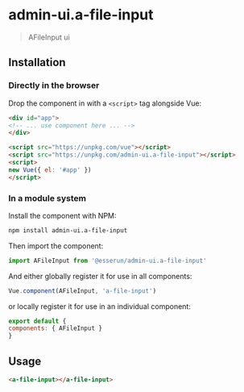 # admin-ui.a-file-input

> AFileInput ui

## Installation

### Directly in the browser

Drop the component in with a `<script>` tag alongside Vue:

```html
<div id="app">
<!-- ... use component here ... -->
</div>

<script src="https://unpkg.com/vue"></script>
<script src="https://unpkg.com/admin-ui.a-file-input"></script>
<script>
new Vue({ el: '#app' })
</script>
```

### In a module system

Install the component with NPM:

```bash
npm install admin-ui.a-file-input
```

Then import the component:

```js
import AFileInput from '@esserun/admin-ui.a-file-input'
```

And either globally register it for use in all components:

```js
Vue.component(AFileInput, 'a-file-input')
```

or locally register it for use in an individual component:

```js
export default {
components: { AFileInput }
}
```

## Usage

```html
<a-file-input></a-file-input>
```
